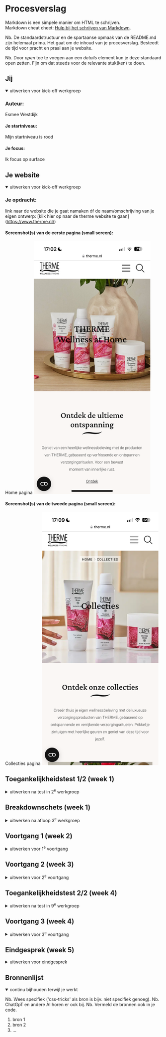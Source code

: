 # Procesverslag
Markdown is een simpele manier om HTML te schrijven.  
Markdown cheat cheet: [Hulp bij het schrijven van Markdown](https://github.com/adam-p/markdown-here/wiki/Markdown-Cheatsheet).

Nb. De standaardstructuur en de spartaanse opmaak van de README.md zijn helemaal prima. Het gaat om de inhoud van je procesverslag. Besteedt de tijd voor pracht en praal aan je website.

Nb. Door *open* toe te voegen aan een *details* element kun je deze standaard open zetten. Fijn om dat steeds voor de relevante stuk(ken) te doen.





## Jij

<details open>
  <summary>uitwerken voor kick-off werkgroep</summary>

  ### Auteur:
  Esmee Westdijk 

  #### Je startniveau:
  Mijn startniveau is rood

  #### Je focus:
  Ik focus op surface
 
</details>





## Je website

<details open>
  <summary>uitwerken voor kick-off werkgroep</summary>

  ### Je opdracht:
  link naar de website die je gaat namaken óf de naam/omschrijving van je eigen ontwerp:
  [klik hier op naar de therme website te gaan] (https://www.therme.nl/) 

  #### Screenshot(s) van de eerste pagina (small screen): 
  Home pagina
  <img src="readme-images/therme_home_image.png" width="375px" alt="home pagina therme">

  #### Screenshot(s) van de tweede pagina (small screen):
  Collecties pagina 
  <img src="readme-images/therme_collecties_image.png" width="375px" alt="collecties pagina therme">
 
</details>



## Toegankelijkheidstest 1/2 (week 1)

<details>
  <summary>uitwerken na test in 2<sup>e</sup> werkgroep</summary>

  ### Bevindingen uit voiceover test
  Lijst met je bevindingen die in de test naar voren kwamen:
  - De voiceover leest geen afbeeldingen.
  - De voiceover leest de koppen voor en de hoeveelste kop het is van de pagina geeft het ook aan.  
  - De voiceover gaat langs de links en benoemd de link bij de naam van de text.  
  - De voiceover leest in de header alle hoofdmenu elementen voor, alleen niet de subelementen in een element.  
  - Bij Bente gaat de voiceover niet goed door de links over de pagina en op mijn computer wel. 
  - Bij de Navigatie optie in de rotor selecteert hij de hele pagina meteen (waar ik me op bevind). 

  ### Bevindingen uit WCAG test 
 Lijst met je bevindingen die in de test naar voren kwamen:
 - Score bij content: alles yes 
 - Score bij global code: alles yes 
 - Score bij ketboard: alles yes 
 - Score bij: mobile and touch: 3/4 yes - Links en buttons zijn makkelijk te bedienen behalve de filter opties bij producten. Deze filter opties staan te dicht op elkaar. 
 - Score bij headings: alles yes 
 - Score bij lists: yes
 - Score bij images: 1/4 yes - alle afbeeldingen staan vermeld als background-image. Hierdoor zie ik geen alt-test bij de afbeeldingen staan. Wel wordt er bij elke background-image een 0 alt gegeven. 
 - Score bij media: Niet van toepassing (er is geen video of audio op deze website). 
 - Score bij controls: 5/6 yes - de filter optie van producten is vormgegeven als een grote button. 
 - Score bij apperance: 2/4 yes - dark en light mode is niet geactiveerd voor de website en de high-contrast optie modes is wordt niet ondersteunt. 
 - Score bij animations: 1/2 yes - er is geen mogelijkheid om de animatie stop te zetten. 
 - Score bij color contrast: alles yes 

 Naast de checklist van WCAG heb ik ook bij de inspector tools gekeken naar mijn website hoe hij eruit ziet met verschillende visuele beperkingen. Hier zijn de volgende resultaten: 

 Blurred vison
 <img src="readme-images/blurred_vison_home.png" width="200px" alt="blurred vison">
 <img src="readme-images/blurred_vison_product.png" width="200px" alt="blurred vison">

 Reduced contrast 
 <img src="readme-images/reduced_contrast_home.png" width="200px" alt="reduced contrast">
 <img src="readme-images/reduced_contrast_product.png" width="200px" alt="reduced contrast">

 Protanopia (geen rood)
 <img src="readme-images/no_red_home.png" width="200px" alt="geen rood">
<img src="readme-images/no_red_product.png" width="200px" alt="geen rood">

 Deuteranopia (geen groen)
 <img src="readme-images/no_green_home.png" width="200px" alt="geen groen">
 <img src="readme-images/no_green_product.png" width="200px" alt="geen groen">

 Tritanopia (geen blauw)
 <img src="readme-images/no_blue_home.png" width="200px" alt="geen blauw">
 <img src="readme-images/no_blue_product.png" width="200px" alt="geen baluw">

Archromatopsia (geen kleur)
 <img src="readme-images/no_color_home.png" width="200px" alt="helemaal geen kleur">
 <img src="readme-images/no_color_product.png" width="200px" alt="helemaal geen kleur">

 Daarnaast heb ik ook gekeken hoe mijn website eruit zag als ik in mijn instellingen het contrast zou verhogen en als ik de beweging verminder (reduce motion)

 Verhoogd contrast
 <img src="readme-images/verhoog_contrast_heel.png" width="200px" alt="verhoogd contrast op scherm">

 Minder beweging
 <img src="readme-images/minder_beweging_heel.png" width="200px" alt="minder beweging op scherm">

</details>



## Breakdownschets (week 1)

<details>
  <summary>uitwerken na afloop 3<sup>e</sup> werkgroep</summary>

  ### de hele pagina: 
  <img src="readme-images/dummy-plaatje.jpg" width="375px" alt="breakdown van de hele pagina">

  ### dynamisch deel (bijv menu): 
  <img src="readme-images/dummy-plaatje.jpg" width="375px" alt="breakdown van een dynamisch deel">

  ### wellicht nog een dynamisch deel (bijv filter): 
  <img src="readme-images/dummy-plaatje.jpg" width="375px" alt="breakdown van nog een dynamisch deel">

</details>





## Voortgang 1 (week 2)

<details>
  <summary>uitwerken voor 1<sup>e</sup> voortgang</summary>

  ### Stand van zaken
  hier dit ging goed & dit was lastig (neem ook screenshots op van delen van je website en code)


  ### Agenda voor meeting
  samen met je groepje opstellen

  | student 1      | student 2          | student 3    | student 4        |
  | ---            | ---                | ---          | ---              |
  | dit bespreken  | en dit             | en ik dit    | en dan ik dat    |
  | en dat ook nog | dit als er tijd is | nog een punt | dit wil ik zeker |
  | ...            | ...                | ...          | ...              |


  ### Verslag van meeting
  hier na afloop snel de uitkomsten van de meeting vastleggen

  - punt 1
  - punt 2
  - nog een punt
  - ...

</details>





## Voortgang 2 (week 3)

<details>
  <summary>uitwerken voor 2<sup>e</sup> voortgang</summary>

  ### Stand van zaken
  hier dit ging goed & dit was lastig (neem ook screenshots op van delen van je website en code)


  ### Agenda voor meeting
  samen met je groepje opstellen

  | student 1      | student 2          | student 3    | student 4        |
  | ---            | ---                | ---          | ---              |
  | dit bespreken  | en dit             | en ik dit    | en dan ik dat    |
  | en dat ook nog | dit als er tijd is | nog een punt | dit wil ik zeker |
  | ...            | ...                | ...          | ...              |


  ### Verslag van meeting
  hier na afloop snel de uitkomsten van de meeting vastleggen

  - punt 1
  - punt 2
  - nog een punt
- ...

</details>





## Toegankelijkheidstest 2/2 (week 4)

<details>
  <summary>uitwerken na test in 9<sup>e</sup> werkgroep</summary>

  ### Bevindingen
  Lijst met je bevindingen die in de test naar voren kwamen (geef ook aan wat er verbeterd is):

</details>





## Voortgang 3 (week 4)

<details>
  <summary>uitwerken voor 3<sup>e</sup> voortgang</summary>

  ### Stand van zaken
  hier dit ging goed & dit was lastig (neem ook screenshots op van delen van je website en code)


  ### Agenda voor meeting
  samen met je groepje opstellen

  | student 1      | student 2          | student 3    | student 4        |
  | ---            | ---                | ---          | ---              |
  | dit bespreken  | en dit             | en ik dit    | en dan ik dat    |
  | en dat ook nog | dit als er tijd is | nog een punt | dit wil ik zeker |
  | ...            | ...                | ...          | ...              |


  ### Verslag van meeting
  hier na afloop snel de uitkomsten van de meeting vastleggen

  - punt 1
  - punt 2
  - nog een punt
  - ...

</details>





## Eindgesprek (week 5)

<details>
  <summary>uitwerken voor eindgesprek</summary>

  ### Je uitkomst - karakteristiek screenshots:
  <img src="readme-images/dummy-plaatje.jpg" width="375px" alt="uitomst opdracht 1">


  ### Dit ging goed/Heb ik geleerd: 
  Korte omschrijving met plaatjes

  <img src="readme-images/dummy-plaatje.jpg" width="375px" alt="top">


  ### Dit was lastig/Is niet gelukt:
  Korte omschrijving met plaatjes

  <img src="readme-images/dummy-plaatje.jpg" width="375px" alt="bummer">
</details>





## Bronnenlijst

<details open>
  <summary>continu bijhouden terwijl je werkt</summary>

  Nb. Wees specifiek ('css-tricks' als bron is bijv. niet specifiek genoeg). 
  Nb. ChatGpT en andere AI horen er ook bij.
  Nb. Vermeld de bronnen ook in je code.

  1. bron 1
  2. bron 2
  3. ...

</details>